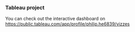 ### Tableau project
You can check out the interactive dashboard on https://public.tableau.com/app/profile/philip.he6839/vizzes
